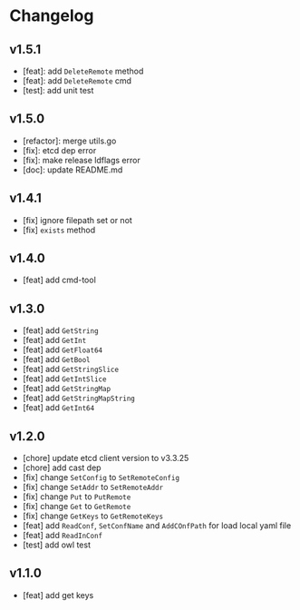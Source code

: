 # Changelog

## v1.5.1
- [feat]: add `DeleteRemote` method
- [feat]: add `DeleteRemote` cmd
- [test]: add unit test

## v1.5.0
- [refactor]: merge utils.go
- [fix]: etcd dep error
- [fix]: make release ldflags error
- [doc]: update README.md

## v1.4.1
- [fix] ignore filepath set or not
- [fix] `exists` method

## v1.4.0
- [feat] add cmd-tool

## v1.3.0
- [feat] add `GetString`
- [feat] add `GetInt`
- [feat] add `GetFloat64`
- [feat] add `GetBool`
- [feat] add `GetStringSlice`
- [feat] add `GetIntSlice`
- [feat] add `GetStringMap`
- [feat] add `GetStringMapString`
- [feat] add `GetInt64`

## v1.2.0

- [chore] update etcd client version to v3.3.25
- [chore] add cast dep
- [fix] change `SetConfig` to `SetRemoteConfig`
- [fix] change `SetAddr` to `SetRemoteAddr`
- [fix] change `Put` to `PutRemote`
- [fix] change `Get` to `GetRemote`
- [fix] change `GetKeys` to `GetRemoteKeys`
- [feat] add `ReadConf`, `SetConfName` and `AddCOnfPath` for load local yaml file
- [feat] add `ReadInConf`
- [test] add owl test

## v1.1.0

- [feat] add get keys

